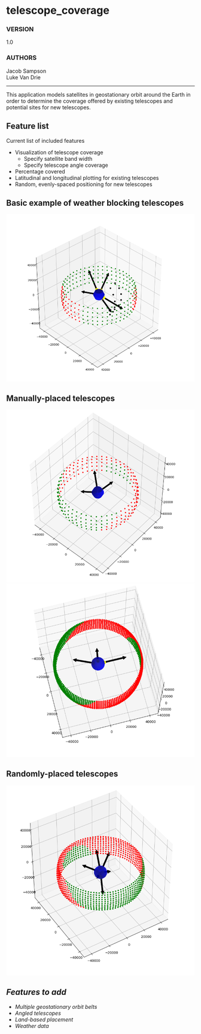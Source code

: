 # telescope_coverage

### **VERSION**
1.0

### **AUTHORS**
Jacob Sampson  
Luke Van Drie

----

This application models satellites in geostationary orbit around the Earth in order to determine the coverage offered by existing telescopes and potential sites for new telescopes.

## **Feature list**

Current list of included features

- Visualization of telescope coverage
  - Specify satellite band width
  - Specify telescope angle coverage
- Percentage covered
- Latitudinal and longitudinal plotting for existing telescopes
- Random, evenly-spaced positioning for new telescopes

## **Basic example of weather blocking telescopes**
![](./resources/weather_system.png)

## **Manually-placed telescopes**
![](./resources/pic1.png)
![](./resources/pic2.png)

## **Randomly-placed telescopes**
![](./resources/pic3.png)

## ***Features to add***

- *Multiple geostationary orbit belts*
- *Angled telescopes*
- *Land-based placement*
- *Weather data*
